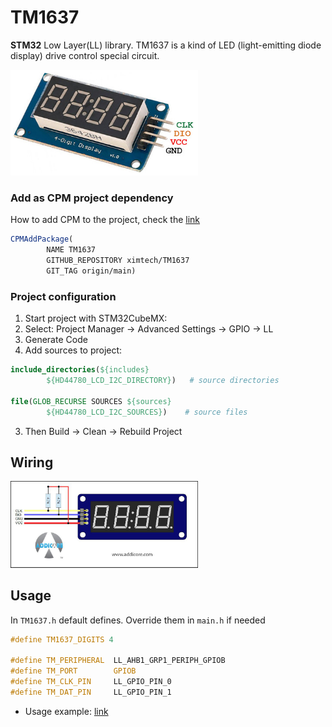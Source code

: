 # TM1637

**STM32** Low Layer(LL) library. TM1637 is a kind of LED (light-emitting diode display) drive control special circuit.

<img src="https://github.com/ximtech/TM1637/blob/main/example/TM1637.PNG" alt="image" width="300"/>

### Add as CPM project dependency

How to add CPM to the project, check the [link](https://github.com/cpm-cmake/CPM.cmake)

```cmake
CPMAddPackage(
        NAME TM1637
        GITHUB_REPOSITORY ximtech/TM1637
        GIT_TAG origin/main)
```

### Project configuration

1. Start project with STM32CubeMX:
2. Select: Project Manager -> Advanced Settings -> GPIO -> LL
3. Generate Code
4. Add sources to project:

```cmake
include_directories(${includes}
        ${HD44780_LCD_I2C_DIRECTORY})   # source directories

file(GLOB_RECURSE SOURCES ${sources}
        ${HD44780_LCD_I2C_SOURCES})    # source files
```

3. Then Build -> Clean -> Rebuild Project

## Wiring

<img src="https://github.com/ximtech/TM1637/blob/main/example/wiring.PNG" alt="image" width="300"/>

## Usage

In `TM1637.h` default defines. Override them in `main.h` if needed

```c
#define TM1637_DIGITS 4

#define TM_PERIPHERAL  LL_AHB1_GRP1_PERIPH_GPIOB
#define TM_PORT        GPIOB
#define TM_CLK_PIN     LL_GPIO_PIN_0
#define TM_DAT_PIN     LL_GPIO_PIN_1
```

- Usage example: [link](https://github.com/ximtech/TM1637/blob/main/example/example.c)
